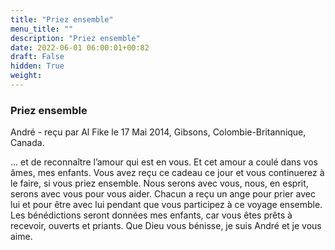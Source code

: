 ```yaml
---
title: "Priez ensemble"
menu_title: ""
description: "Priez ensemble"
date: 2022-06-01 06:00:01+00:82
draft: False
hidden: True
weight:
---
```

### Priez ensemble

André - reçu par Al Fike le 17 Mai 2014, Gibsons, Colombie-Britannique, Canada.

… et de reconnaître l’amour qui est en vous. Et cet amour a coulé dans vos âmes, mes enfants. Vous avez reçu ce cadeau ce jour et vous continuerez à le faire, si vous priez ensemble. Nous serons avec vous, nous, en esprit, serons avec vous pour vous aider. Chacun a reçu un ange pour prier avec lui et pour être avec lui pendant que vous participez à ce voyage ensemble. Les bénédictions seront données mes enfants, car vous êtes prêts à recevoir, ouverts et priants. Que Dieu vous bénisse, je suis André et je vous aime.
